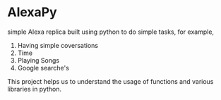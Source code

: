 # AlexaPy
simple Alexa replica built using python to do simple tasks, for example,
1. Having simple coversations
2. Time
3. Playing Songs 
4. Google searche's

This project helps us to understand the usage of functions and various libraries in python.
